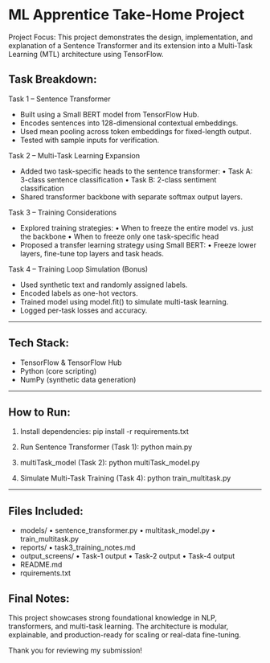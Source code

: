 ML Apprentice Take-Home Project
===============================

Project Focus:
This project demonstrates the design, implementation, and explanation of a Sentence Transformer and its extension into a Multi-Task Learning (MTL) architecture using TensorFlow.

Task Breakdown:
------------------

Task 1 – Sentence Transformer
- Built using a Small BERT model from TensorFlow Hub.
- Encodes sentences into 128-dimensional contextual embeddings.
- Used mean pooling across token embeddings for fixed-length output.
- Tested with sample inputs for verification.

Task 2 – Multi-Task Learning Expansion
- Added two task-specific heads to the sentence transformer:
  • Task A: 3-class sentence classification
  • Task B: 2-class sentiment classification
- Shared transformer backbone with separate softmax output layers.

Task 3 – Training Considerations
- Explored training strategies:
  • When to freeze the entire model vs. just the backbone
  • When to freeze only one task-specific head
- Proposed a transfer learning strategy using Small BERT:
  • Freeze lower layers, fine-tune top layers and task heads.

Task 4 – Training Loop Simulation (Bonus)
- Used synthetic text and randomly assigned labels.
- Encoded labels as one-hot vectors.
- Trained model using model.fit() to simulate multi-task learning.
- Logged per-task losses and accuracy.

---

Tech Stack:
--------------
- TensorFlow & TensorFlow Hub
- Python (core scripting)
- NumPy (synthetic data generation)

---

How to Run:
--------------
1. Install dependencies:
   pip install -r requirements.txt

2. Run Sentence Transformer (Task 1):
   python main.py

3. multiTask_model (Task 2):
    python multiTask_model.py

4. Simulate Multi-Task Training (Task 4):
   python train_multitask.py

---

Files Included:
------------------
- models/
  • sentence_transformer.py
  • multitask_model.py
  • train_multitask.py
- reports/
  • task3_training_notes.md
- output_screens/
  • Task-1 output
  • Task-2 output
  • Task-4 output
- README.md
- rquirements.txt

Final Notes:
---------------
This project showcases strong foundational knowledge in NLP, transformers, and multi-task learning. The architecture is modular, explainable, and production-ready for scaling or real-data fine-tuning.

Thank you for reviewing my submission!
